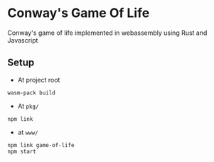 # Conway's Game Of Life

Conway's game of life implemented in webassembly using Rust and Javascript

## Setup
- At project root
```
wasm-pack build
```

- At `pkg/`
```
npm link
```

- at `www/`
```
npm link game-of-life
npm start
```